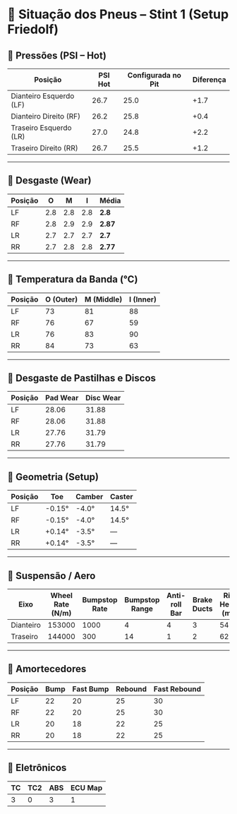 # 🛞 Situação dos Pneus – Stint 1 (Setup Friedolf)

## 🔹 Pressões (PSI – Hot)
| Posição | PSI Hot | Configurada no Pit | Diferença |
|----------|----------|--------------------|------------|
| Dianteiro Esquerdo (LF) | 26.7 | 25.0 | +1.7 |
| Dianteiro Direito (RF)  | 26.2 | 25.8 | +0.4 |
| Traseiro Esquerdo (LR)  | 27.0 | 24.8 | +2.2 |
| Traseiro Direito (RR)   | 26.7 | 25.5 | +1.2 |

---

## 🔹 Desgaste (Wear)
| Posição | O | M | I | Média |
|----------|----|----|----|-------|
| LF | 2.8 | 2.8 | 2.8 | **2.8** |
| RF | 2.8 | 2.9 | 2.9 | **2.87** |
| LR | 2.7 | 2.7 | 2.7 | **2.7** |
| RR | 2.7 | 2.8 | 2.8 | **2.77** |

---

## 🔹 Temperatura da Banda (°C)
| Posição | O (Outer) | M (Middle) | I (Inner) |
|----------|------------|------------|------------|
| LF | 73 | 81 | 88 |
| RF | 76 | 67 | 59 |
| LR | 76 | 83 | 90 |
| RR | 84 | 73 | 63 |

---

## 🔹 Desgaste de Pastilhas e Discos
| Posição | Pad Wear | Disc Wear |
|----------|-----------|------------|
| LF | 28.06 | 31.88 |
| RF | 28.06 | 31.88 |
| LR | 27.76 | 31.79 |
| RR | 27.76 | 31.79 |

---

## 🔹 Geometria (Setup)
| Posição | Toe | Camber | Caster |
|----------|------|---------|---------|
| LF | -0.15° | -4.0° | 14.5° |
| RF | -0.15° | -4.0° | 14.5° |
| LR | +0.14° | -3.5° | — |
| RR | +0.14° | -3.5° | — |

---

## 🔹 Suspensão / Aero
| Eixo | Wheel Rate (N/m) | Bumpstop Rate | Bumpstop Range | Anti-roll Bar | Brake Ducts | Ride Height (mm) | Wing | Splitter |
|-------|------------------|----------------|----------------|----------------|--------------|------------------|-------|-----------|
| Dianteiro | 153000 | 1000 | 4 | 4 | 3 | 54 | — | 0 |
| Traseiro  | 144000 | 300 | 14 | 1 | 2 | 62 | 5 | — |

---

## 🔹 Amortecedores
| Posição | Bump | Fast Bump | Rebound | Fast Rebound |
|----------|-------|-------------|-----------|---------------|
| LF | 22 | 20 | 25 | 30 |
| RF | 22 | 20 | 25 | 30 |
| LR | 20 | 18 | 22 | 25 |
| RR | 20 | 18 | 22 | 25 |

---

## 🔹 Eletrônicos
| TC | TC2 | ABS | ECU Map |
|-----|------|------|----------|
| 3 | 0 | 3 | 1 |
